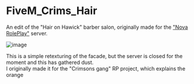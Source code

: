 # FiveM_Crims_Hair
An edit of the "Hair on Hawick" barber salon, originally made for the ["Nova RolePlay"](https://discord.gg/nova-rp) server.</br>

![image](https://github.com/Weilher/FiveM_Crims_Hair/assets/82490121/f4675f8f-e531-4274-b601-48f65793f4bc)

This is a simple retexturing of the facade, but the server is closed for the moment and this has gathered dust.</br>
I originally made it for the "Crimsons gang" RP project, which explains the orange </br>
